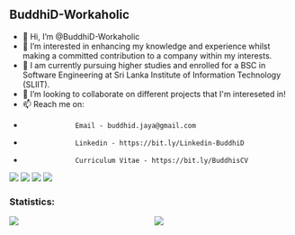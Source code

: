 ## BuddhiD-Workaholic

- 👋 Hi, I’m @BuddhiD-Workaholic
- 👀 I’m interested in enhancing my knowledge and experience whilst making a committed contribution to a company within my interests.
- 🌱 I am currently pursuing higher studies and enrolled for a BSC in Software Engineering at Sri Lanka Institute of Information Technology (SLIIT).
- 💞️ I’m looking to collaborate on different projects that I'm intereseted in!
- 📫 Reach me on: 
-                  Email - buddhid.jaya@gmail.com
-                  Linkedin - https://bit.ly/Linkedin-BuddhiD
-                  Curriculum Vitae - https://bit.ly/BuddhisCV

<p align="left">
<a href="https://bit.ly/Linkedin-BuddhiD"><img src="https://img.shields.io/badge/linkedin-%230077B5.svg?&style=for-the-badge&logo=linkedin&logoColor=white"/></a>
<a href="https://github.com/BuddhiD-Workaholic"><img src="https://img.shields.io/badge/github-%23000000.svg?&style=for-the-badge&logo=github&logoColor=white"/></a>
<a href="mailto:buddhid.jaya@gmail.com"><img src="https://img.shields.io/badge/gmail-%23d44638.svg?&style=for-the-badge&logo=gmail&logoColor=white"/></a>
<a href="https://bit.ly/BuddhisCV"><img src="https://img.shields.io/badge/CV-Buddhi%20Dhananajaya-red?style=for-the-badge"/></a>
</p>
<h3 align="left">Statistics:</h3>
<p style="display: flex;"><img style="flex: 33.33%;   padding-right: 0.8rem;" src="https://github-readme-stats.vercel.app/api?username=BuddhiD-Workaholic&show_icons=true&hide_border=true&&count_private=true&include_all_commits=true" />
<img style="flex: 33.33%;"  src="https://github-readme-streak-stats.herokuapp.com/?user=BuddhiD-Workaholic&"/></p>
<!---
BuddhiD-Workaholic/BuddhiD-Workaholic is a ✨ special ✨ repository because its `README.md` (this file) appears on your GitHub profile.
You can click the Preview link to take a look at your changes.
--->
